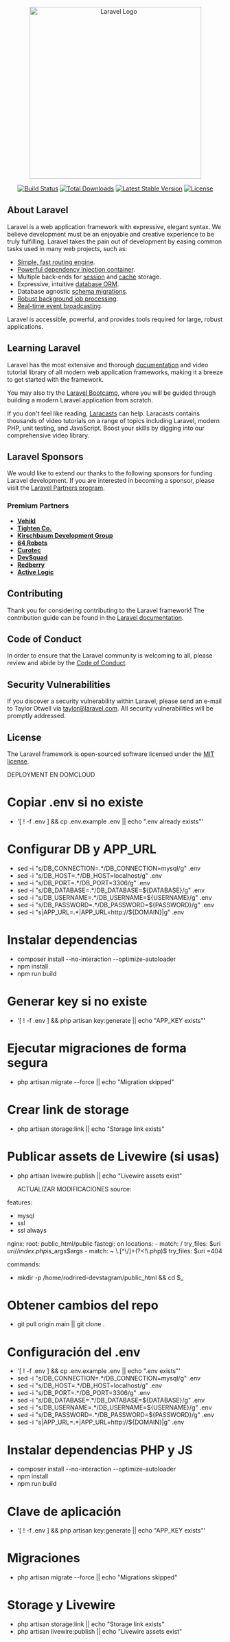 <p align="center"><a href="https://laravel.com" target="_blank"><img src="https://raw.githubusercontent.com/laravel/art/master/logo-lockup/5%20SVG/2%20CMYK/1%20Full%20Color/laravel-logolockup-cmyk-red.svg" width="400" alt="Laravel Logo"></a></p>

<p align="center">
<a href="https://github.com/laravel/framework/actions"><img src="https://github.com/laravel/framework/workflows/tests/badge.svg" alt="Build Status"></a>
<a href="https://packagist.org/packages/laravel/framework"><img src="https://img.shields.io/packagist/dt/laravel/framework" alt="Total Downloads"></a>
<a href="https://packagist.org/packages/laravel/framework"><img src="https://img.shields.io/packagist/v/laravel/framework" alt="Latest Stable Version"></a>
<a href="https://packagist.org/packages/laravel/framework"><img src="https://img.shields.io/packagist/l/laravel/framework" alt="License"></a>
</p>

## About Laravel

Laravel is a web application framework with expressive, elegant syntax. We believe development must be an enjoyable and creative experience to be truly fulfilling. Laravel takes the pain out of development by easing common tasks used in many web projects, such as:

- [Simple, fast routing engine](https://laravel.com/docs/routing).
- [Powerful dependency injection container](https://laravel.com/docs/container).
- Multiple back-ends for [session](https://laravel.com/docs/session) and [cache](https://laravel.com/docs/cache) storage.
- Expressive, intuitive [database ORM](https://laravel.com/docs/eloquent).
- Database agnostic [schema migrations](https://laravel.com/docs/migrations).
- [Robust background job processing](https://laravel.com/docs/queues).
- [Real-time event broadcasting](https://laravel.com/docs/broadcasting).

Laravel is accessible, powerful, and provides tools required for large, robust applications.

## Learning Laravel

Laravel has the most extensive and thorough [documentation](https://laravel.com/docs) and video tutorial library of all modern web application frameworks, making it a breeze to get started with the framework.

You may also try the [Laravel Bootcamp](https://bootcamp.laravel.com), where you will be guided through building a modern Laravel application from scratch.

If you don't feel like reading, [Laracasts](https://laracasts.com) can help. Laracasts contains thousands of video tutorials on a range of topics including Laravel, modern PHP, unit testing, and JavaScript. Boost your skills by digging into our comprehensive video library.

## Laravel Sponsors

We would like to extend our thanks to the following sponsors for funding Laravel development. If you are interested in becoming a sponsor, please visit the [Laravel Partners program](https://partners.laravel.com).

### Premium Partners

- **[Vehikl](https://vehikl.com)**
- **[Tighten Co.](https://tighten.co)**
- **[Kirschbaum Development Group](https://kirschbaumdevelopment.com)**
- **[64 Robots](https://64robots.com)**
- **[Curotec](https://www.curotec.com/services/technologies/laravel)**
- **[DevSquad](https://devsquad.com/hire-laravel-developers)**
- **[Redberry](https://redberry.international/laravel-development)**
- **[Active Logic](https://activelogic.com)**

## Contributing

Thank you for considering contributing to the Laravel framework! The contribution guide can be found in the [Laravel documentation](https://laravel.com/docs/contributions).

## Code of Conduct

In order to ensure that the Laravel community is welcoming to all, please review and abide by the [Code of Conduct](https://laravel.com/docs/contributions#code-of-conduct).

## Security Vulnerabilities

If you discover a security vulnerability within Laravel, please send an e-mail to Taylor Otwell via [taylor@laravel.com](mailto:taylor@laravel.com). All security vulnerabilities will be promptly addressed.

## License

The Laravel framework is open-sourced software licensed under the [MIT license](https://opensource.org/licenses/MIT).


DEPLOYMENT EN DOMCLOUD
  # Copiar .env si no existe
  - '[ ! -f .env ] && cp .env.example .env || echo ".env already exists"'

  # Configurar DB y APP_URL
  - sed -i "s/DB_CONNECTION=.*/DB_CONNECTION=mysql/g" .env
  - sed -i "s/DB_HOST=.*/DB_HOST=localhost/g" .env
  - sed -i "s/DB_PORT=.*/DB_PORT=3306/g" .env
  - sed -i "s/DB_DATABASE=.*/DB_DATABASE=${DATABASE}/g" .env
  - sed -i "s/DB_USERNAME=.*/DB_USERNAME=${USERNAME}/g" .env
  - sed -i "s/DB_PASSWORD=.*/DB_PASSWORD=${PASSWORD}/g" .env
  - sed -i "s|APP_URL=.*|APP_URL=http://${DOMAIN}|g" .env

  # Instalar dependencias
  - composer install --no-interaction --optimize-autoloader
  - npm install
  - npm run build

  # Generar key si no existe
  - '[ ! -f .env ] && php artisan key:generate || echo "APP_KEY exists"'

  # Ejecutar migraciones de forma segura
  - php artisan migrate --force || echo "Migration skipped"

  # Crear link de storage
  - php artisan storage:link || echo "Storage link exists"

  # Publicar assets de Livewire (si usas)
  - php artisan livewire:publish || echo "Livewire assets exist"

    ACTUALIZAR MODIFICACIONES
   source: <TuRepositorio>

features:
  - mysql
  - ssl
  - ssl always

nginx:
  root: public_html/public
  fastcgi: on
  locations:
    - match: /
      try_files: $uri $uri/ /index.php$is_args$args
    - match: ~ \.[^\/]+(?<!\.php)$
      try_files: $uri =404

commands:
  - mkdir -p /home/rodrired-devstagram/public_html && cd $_
  
  # Obtener cambios del repo
  - git pull origin main || git clone <TuRepositorio> .

  # Configuración del .env
  - '[ ! -f .env ] && cp .env.example .env || echo ".env exists"'
  - sed -i "s/DB_CONNECTION=.*/DB_CONNECTION=mysql/g" .env
  - sed -i "s/DB_HOST=.*/DB_HOST=localhost/g" .env
  - sed -i "s/DB_PORT=.*/DB_PORT=3306/g" .env
  - sed -i "s/DB_DATABASE=.*/DB_DATABASE=${DATABASE}/g" .env
  - sed -i "s/DB_USERNAME=.*/DB_USERNAME=${USERNAME}/g" .env
  - sed -i "s/DB_PASSWORD=.*/DB_PASSWORD=${PASSWORD}/g" .env
  - sed -i "s|APP_URL=.*|APP_URL=http://${DOMAIN}|g" .env

  # Instalar dependencias PHP y JS
  - composer install --no-interaction --optimize-autoloader
  - npm install
  - npm run build

  # Clave de aplicación
  - '[ ! -f .env ] && php artisan key:generate || echo "APP_KEY exists"'

  # Migraciones
  - php artisan migrate --force || echo "Migrations skipped"

  # Storage y Livewire
  - php artisan storage:link || echo "Storage link exists"
  - php artisan livewire:publish || echo "Livewire assets exist"